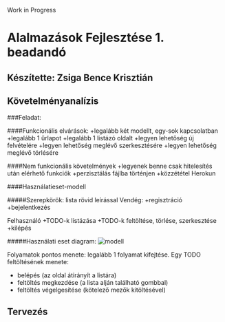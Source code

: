 Work in Progress

# Alalmazások Fejlesztése 1. beadandó
Készítette: Zsiga Bence Krisztián
------

## Követelményanalízis

###Feladat:

####Funkcionális elvárások:
+legalább két modellt, egy-sok kapcsolatban
+legalább 1 űrlapot
+legalább 1 listázó oldalt
+legyen lehetőség új felvételére
+legyen lehetőség meglévő szerkesztésére
+legyen lehetőség meglévő törlésére

####Nem funkcionális követelmények
+legyenek benne csak hitelesítés után elérhető funkciók
+perzisztálás fájlba történjen
+közzététel Herokun

####Használatieset-modell

#####Szerepkörök: lista rövid leírással
Vendég:
+regisztráció
+bejelentkezés

Felhasználó
+TODO-k listázása
+TODO-k feltöltése, törlése, szerkesztése
+kilépés

#####Használati eset diagram:
![modell](/docs/images/hemodell.png "Használatieset-modell")

Folyamatok pontos menete: legalább 1 folyamat kifejtése.
Egy TODO feltöltésének menete:
+ belépés (az oldal átirányít a listára)
+ feltöltés megkezdése (a lista alján található gombbal)
+ feltöltés végelgesítése (kötelező mezők kitöltésével)

## Tervezés
